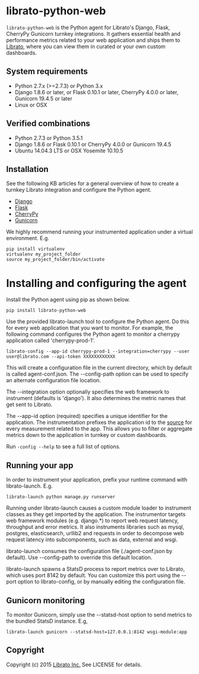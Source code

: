 librato-python-web
==================

`librato-python-web` is the Python agent for Librato's Django, Flask, CherryPy Gunicorn turnkey integrations. It gathers essential health and performance metrics related to your web application and ships them to [Librato](https://metrics.librato.com/), where you can view them in curated or your own custom dashboards.

## System requirements

* Python 2.7.x (>=2.7.3) or Python 3.x
* Django 1.8.6 or later, or Flask 0.10.1 or later, CherryPy 4.0.0 or later, Gunicorn 19.4.5 or later
* Linux or OSX

## Verified combinations
* Python 2.7.3 or Python 3.5.1
* Django 1.8.6 or Flask 0.10.1 or CherryPy 4.0.0 or Gunicorn 19.4.5
* Ubuntu 14.04.3 LTS or OSX Yosemite 10.10.5


## Installation

See the following KB articles for a general overview of how to create a turnkey Librato integration and configure the Python agent.

* [Django](https://www.librato.com/docs/kb/collect/integrations/django.html)
* [Flask](https://www.librato.com/docs/kb/collect/integrations/flask.html)
* [CherryPy](https://www.librato.com/docs/kb/collect/integrations/cherrypy.html)
* [Gunicorn](https://www.librato.com/docs/kb/collect/integrations/gunicorn.html)

We highly recommend running your instrumented application under a virtual environment. E.g.
```
pip install virtualenv
virtualenv my_project_folder
source my_project_folder/bin/activate
```

# Installing and configuring the agent

Install the Python agent using pip as shown below.

```
pip install librato-python-web
```

Use the provided librato-launch tool to configure the Python agent. Do this for every web application that you want to monitor. For example, the following command configures the Python agent to monitor a cherrypy application called 'cherrypy-prod-1'.

```
librato-config --app-id cherrypy-prod-1 --integration=cherrypy --user user@librato.com --api-token XXXXXXXXXXXX
```

This will create a configuration file in the current directory, which by default is called agent-conf.json. The
--config-path option can be used to specify an alternate configuration file location.

The --integration option optionally specifies the web framework to instrument (defaults is 'django'). It also determines the metric names that get sent to Librato.

The --app-id option (required) specifies a unique identifier for the application. The instrumentation prefixes the application id to the [source](https://www.librato.com/docs/kb/faq/glossary/whats_a_source.html) for every measurement related to the app. This allows you to filter or aggregate metrics down to the application in turnkey or custom dashboards.

Run ```-config --help``` to see a full list of options.

## Running your app

In order to instrument your application, prefix your runtime command with librato-launch. E.g.

```
librato-launch python manage.py runserver
```

Running under librato-launch causes a custom module loader to instrument classes as they get imported by the application. The instrumentor targets web framework modules (e.g. django.*) to report web request latency, throughput and error metrics. It also instruments libraries such as mysql, postgres, elasticsearch, urllib2 and requests in order to decompose web request latency into subcomponents, such as data, external and wsgi.

librato-launch consumes the configuration file (./agent-conf.json by default). Use --config-path to override this default location.

librato-launch spawns a StatsD process to report metrics over to Librato, which uses port 8142 by default. You can customize this port using the --port option to librato-config, or by manually editing the configuration file.

## Gunicorn monitoring

To monitor Gunicorn, simply use the --statsd-host option to send metrics to the bundled StatsD instance. E.g,

```
librato-launch gunicorn --statsd-host=127.0.0.1:8142 wsgi-module:app
```

## Copyright

Copyright (c) 2015 [Librato Inc.](http://librato.com) See LICENSE for details.
